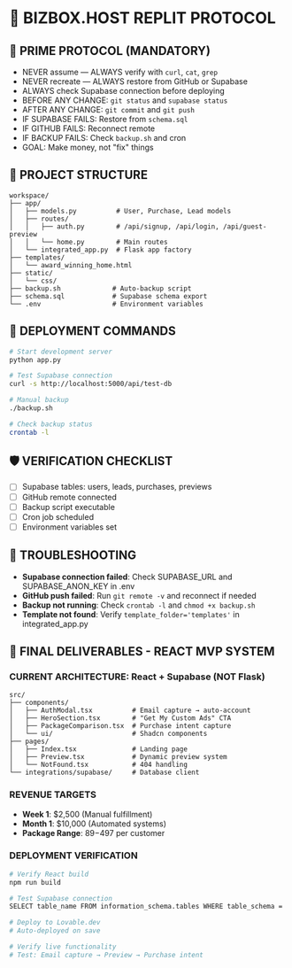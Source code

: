 # 🔐 BIZBOX.HOST REPLIT PROTOCOL

## 🔴 PRIME PROTOCOL (MANDATORY)
- NEVER assume — ALWAYS verify with `curl`, `cat`, `grep`
- NEVER recreate — ALWAYS restore from GitHub or Supabase
- ALWAYS check Supabase connection before deploying
- BEFORE ANY CHANGE: `git status` and `supabase status`
- AFTER ANY CHANGE: `git commit` and `git push`
- IF SUPABASE FAILS: Restore from `schema.sql`
- IF GITHUB FAILS: Reconnect remote
- IF BACKUP FAILS: Check `backup.sh` and cron
- GOAL: Make money, not "fix" things

## 🧱 PROJECT STRUCTURE
```
workspace/
├── app/
│   ├── models.py          # User, Purchase, Lead models
│   ├── routes/
│   │   ├── auth.py        # /api/signup, /api/login, /api/guest-preview
│   │   └── home.py        # Main routes
│   └── integrated_app.py  # Flask app factory
├── templates/
│   └── award_winning_home.html
├── static/
│   └── css/
├── backup.sh             # Auto-backup script
├── schema.sql            # Supabase schema export
└── .env                  # Environment variables
```

## 🚀 DEPLOYMENT COMMANDS
```bash
# Start development server
python app.py

# Test Supabase connection
curl -s http://localhost:5000/api/test-db

# Manual backup
./backup.sh

# Check backup status
crontab -l
```

## 🛡️ VERIFICATION CHECKLIST
- [ ] Supabase tables: users, leads, purchases, previews
- [ ] GitHub remote connected
- [ ] Backup script executable
- [ ] Cron job scheduled
- [ ] Environment variables set

## 🔧 TROUBLESHOOTING
- **Supabase connection failed**: Check SUPABASE_URL and SUPABASE_ANON_KEY in .env
- **GitHub push failed**: Run `git remote -v` and reconnect if needed
- **Backup not running**: Check `crontab -l` and `chmod +x backup.sh`
- **Template not found**: Verify `template_folder='templates'` in integrated_app.py

## 🎯 FINAL DELIVERABLES - REACT MVP SYSTEM

### CURRENT ARCHITECTURE: React + Supabase (NOT Flask)
```
src/
├── components/
│   ├── AuthModal.tsx          # Email capture → auto-account
│   ├── HeroSection.tsx        # "Get My Custom Ads" CTA
│   ├── PackageComparison.tsx  # Purchase intent capture
│   └── ui/                    # Shadcn components
├── pages/
│   ├── Index.tsx              # Landing page
│   ├── Preview.tsx            # Dynamic preview system
│   └── NotFound.tsx           # 404 handling
└── integrations/supabase/     # Database client
```

### REVENUE TARGETS
- **Week 1**: $2,500 (Manual fulfillment)
- **Month 1**: $10,000 (Automated systems)
- **Package Range**: $89-$497 per customer

### DEPLOYMENT VERIFICATION
```bash
# Verify React build
npm run build

# Test Supabase connection  
SELECT table_name FROM information_schema.tables WHERE table_schema = 'public';

# Deploy to Lovable.dev
# Auto-deployed on save

# Verify live functionality
# Test: Email capture → Preview → Purchase intent
```